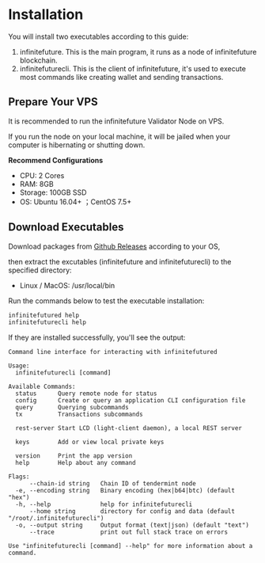 # Installation

You will install two executables according to this guide:

1. infinitefuture. This is the main program, it runs as a node of infinitefuture blockchain.
2. infinitefuturecli. This is the client of infinitefuture, it's used to execute most commands like creating wallet and sending transactions.

## Prepare Your VPS

It is recommended to run the infinitefuture Validator Node on VPS.

If you run the node on your local machine, it will be jailed when your computer is hibernating or shutting down.

**Recommend Configurations**

- CPU: 2 Cores
- RAM: 8GB
- Storage: 100GB SSD
- OS: Ubuntu 16.04+ ；CentOS 7.5+

## Download Executables

Download packages from [Github Releases](https://github.com/infinitefuture/infinitefuture/releases) according to your OS,

then extract the excutables (infinitefuture and infinitefuturecli) to the specified directory:

- Linux / MacOS: /usr/local/bin

Run the commands below to test the executable installation:

```bash
infinitefutured help
infinitefuturecli help
```

If they are installed successfully, you'll see the output:

```plain
Command line interface for interacting with infinitefutured

Usage:
  infinitefuturecli [command]

Available Commands:
  status      Query remote node for status
  config      Create or query an application CLI configuration file
  query       Querying subcommands
  tx          Transactions subcommands
              
  rest-server Start LCD (light-client daemon), a local REST server
              
  keys        Add or view local private keys
              
  version     Print the app version
  help        Help about any command

Flags:
      --chain-id string   Chain ID of tendermint node
  -e, --encoding string   Binary encoding (hex|b64|btc) (default "hex")
  -h, --help              help for infinitefuturecli
      --home string       directory for config and data (default "/root/.infinitefuturecli")
  -o, --output string     Output format (text|json) (default "text")
      --trace             print out full stack trace on errors

Use "infinitefuturecli [command] --help" for more information about a command.
```
